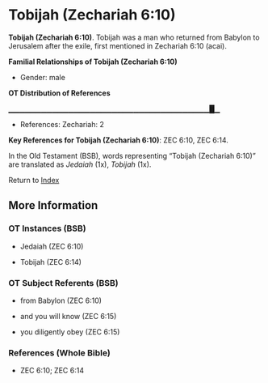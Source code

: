 # Tobijah (Zechariah 6:10)
**Tobijah (Zechariah 6:10)**. 
Tobijah was a man who returned from Babylon to Jerusalem after the exile, first mentioned in Zechariah 6:10 (acai). 




**Familial Relationships of Tobijah (Zechariah 6:10)**


* Gender: male


**OT Distribution of References**

▁▁▁▁▁▁▁▁▁▁▁▁▁▁▁▁▁▁▁▁▁▁▁▁▁▁▁▁▁▁▁▁▁▁▁▁▁█▁
* References: Zechariah: 2



**Key References for Tobijah (Zechariah 6:10)**: 
ZEC 6:10, ZEC 6:14. 


In the Old Testament (BSB), words representing “Tobijah (Zechariah 6:10)” are translated as 
*Jedaiah* (1x), *Tobijah* (1x). 




Return to [Index](00-Index.md)

## More Information

### OT Instances (BSB)

* Jedaiah (ZEC 6:10)

* Tobijah (ZEC 6:14)



### OT Subject Referents (BSB)

* from Babylon (ZEC 6:10)

* and you will know (ZEC 6:15)

* you diligently obey (ZEC 6:15)



### References (Whole Bible)

* ZEC 6:10; ZEC 6:14



